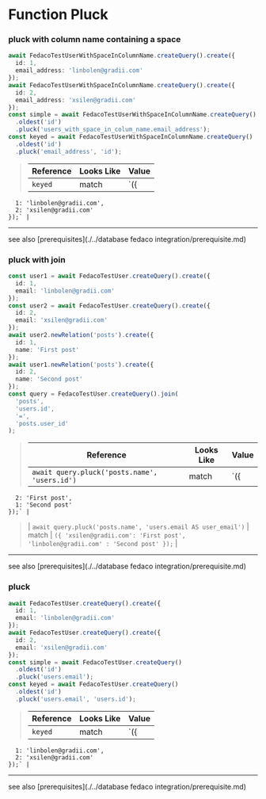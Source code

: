 # Function Pluck
### pluck with column name containing a space

```typescript
await FedacoTestUserWithSpaceInColumnName.createQuery().create({
  id: 1,
  email_address: 'linbolen@gradii.com'
});
await FedacoTestUserWithSpaceInColumnName.createQuery().create({
  id: 2,
  email_address: 'xsilen@gradii.com'
});
const simple = await FedacoTestUserWithSpaceInColumnName.createQuery()
  .oldest('id')
  .pluck('users_with_space_in_colum_name.email_address');
const keyed = await FedacoTestUserWithSpaceInColumnName.createQuery()
  .oldest('id')
  .pluck('email_address', 'id');
```


> | Reference | Looks Like | Value |
> | ------ | ----- | ----- |
> | `keyed` | match | `({
      1: 'linbolen@gradii.com',
      2: 'xsilen@gradii.com'
    });` |


----
see also [prerequisites](./../database fedaco integration/prerequisite.md)

### pluck with join

```typescript
const user1 = await FedacoTestUser.createQuery().create({
  id: 1,
  email: 'linbolen@gradii.com'
});
const user2 = await FedacoTestUser.createQuery().create({
  id: 2,
  email: 'xsilen@gradii.com'
});
await user2.newRelation('posts').create({
  id: 1,
  name: 'First post'
});
await user1.newRelation('posts').create({
  id: 2,
  name: 'Second post'
});
const query = FedacoTestUser.createQuery().join(
  'posts',
  'users.id',
  '=',
  'posts.user_id'
);
```


> | Reference | Looks Like | Value |
> | ------ | ----- | ----- |
> | `await query.pluck('posts.name', 'users.id')` | match | `({
      2: 'First post',
      1: 'Second post'
    });` |
> | `await query.pluck('posts.name', 'users.email AS user_email')` | match | `({
      'xsilen@gradii.com': 'First post',
      'linbolen@gradii.com' : 'Second post'
    });` |


----
see also [prerequisites](./../database fedaco integration/prerequisite.md)

### pluck

```typescript
await FedacoTestUser.createQuery().create({
  id: 1,
  email: 'linbolen@gradii.com'
});
await FedacoTestUser.createQuery().create({
  id: 2,
  email: 'xsilen@gradii.com'
});
const simple = await FedacoTestUser.createQuery()
  .oldest('id')
  .pluck('users.email');
const keyed = await FedacoTestUser.createQuery()
  .oldest('id')
  .pluck('users.email', 'users.id');
```


> | Reference | Looks Like | Value |
> | ------ | ----- | ----- |
> | `keyed` | match | `({
      1: 'linbolen@gradii.com',
      2: 'xsilen@gradii.com'
    });` |


----
see also [prerequisites](./../database fedaco integration/prerequisite.md)
